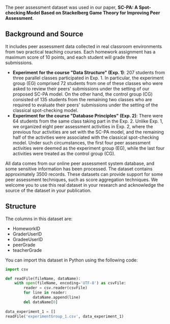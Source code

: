 The peer assessment dataset was used in our paper, **SC-PA: A Spot-checking Model Based on Stackelberg Game Theory for Improving Peer Assessment**.

## Background and Source

It includes peer assessment data collected in real classroom environments from two practical teaching courses. Each homework assignment has a maximum score of 10 points, and each student will grade three submissions.

- **Experiment** **for the course "Data Structure" (Exp. 1)**: 207 students from three parallel classes participated in Exp. 1. In particular, the experiment group (EG) comprised 72 students from one of these classes who were asked to review their peers' submissions under the setting of our proposed SC-PA model. On the other hand, the control group (CG) consisted of 135 students from the remaining two classes who are required to evaluate their peers' submissions under the setting of the classical spot-checking model. 
- **Experiment for the course "Database Principles" (Exp. 2)**: There were 64 students from the same class taking part in the Exp. 2. Unlike Exp. 1, we organized eight peer assessment activities in Exp. 2, where the previous four activities are set with the SC-PA model, and the remaining half of the activities were associated with the classical spot-checking model. Under such circumstances, the first four peer assessment activities were deemed as the experiment group (EG), while the last four activities were treated as the control group (CG).

All data comes from our online peer assessment system database, and some sensitive information has been processed. The dataset contains approximately 3500 records. These datasets can provide support for some peer assessment techniques, such as score aggregation techniques. We welcome you to use this real dataset in your research and acknowledge the source of the dataset in your publication.

## Structure



The columns in this dataset are:

- HomeworkID
- GraderUserID
- GradeeUserID
- peerGrade
- teacherGrade

You can import this dataset in Python using the following code:

```python
import csv

def readFile(fileName, dataName):
    with open(fileName, encoding='UTF-8') as csvFile:
        reader = csv.reader(csvFile)
        for line in reader:
            dataName.append(line)
        del dataName[0]
        
data_experiment_1 = []
readFile('experimentGroup_1.csv', data_experiment_1)
```





